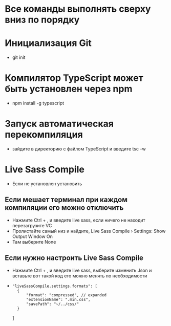 # Все команды выполнять сверху вниз по порядку

# Инициализация Git
- git init

# Компилятор TypeScript может быть установлен через npm
- npm install -g typescript

# Запуск aвтоматическая перекомпиляция
- зайдите в директорию с файлом TypeScript и введите tsc -w


# Live Sass Compile
- Если не установлен установить

## Если мешает терминал при каждом компиляции его можно отключить
- Нажмите Ctrl + , и введите live sass, если ничего не находит перезагрузите VC
- Пролистайте самый низ и найдите, Live Sass Compile › Settings: Show Output Window On
- Там выберите None

## Если нужно настроить Live Sass Compile
- Нажмите Ctrl + , и введите live sass, выберите изменить Json и вставьте вот такой код его можно менять по необходимости
-     "liveSassCompile.settings.formats": [
        {
            "format": "compressed", // expanded
            "extensionName": ".min.css",
            "savePath": "~/../css/"
        }
    ]
